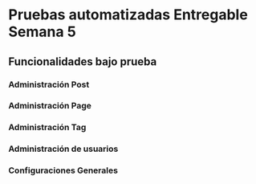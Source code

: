 # Pruebas automatizadas Entregable Semana 5
## Funcionalidades bajo prueba
### Administración Post
### Administración Page
### Administración Tag
### Administración de usuarios
### Configuraciones Generales
